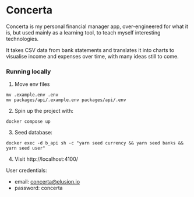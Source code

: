 # Concerta

Concerta is my personal financial manager app, over-engineered for what it is, 
but used mainly as a learning tool, to teach myself interesting technologies.
	
It takes CSV data from bank statements and translates it into charts to visualise income and expenses over time, with many ideas still to come.

### Running locally

1. Move env files
```
mv .example.env .env
mv packages/api/.example.env packages/api/.env
```

2. Spin up the project with: 
```
docker compose up
``` 

3. Seed database:
```
docker exec -d b_api sh -c "yarn seed currency && yarn seed banks && yarn seed user"
```

4. Visit http://localhost:4100/

User credentials:
- email: concerta@elusion.io
- password: concerta
